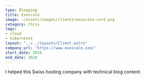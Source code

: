 ```yaml
---
type: Blogging
title: Exoscale
image: ~/assets/images/clients/exoscale-card.png
category: Chris
tags:
- cloud
- kubernetes
layout: "../../layouts/Client.astro"
company_url: 'https://www.exoscale.com/'
start_date: 2018
end_date: 2020
---
```


I helped this Swiss hosting company with technical blog content.
